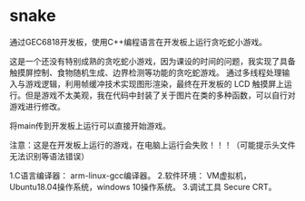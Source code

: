 # snake
通过GEC6818开发板，使用C++编程语言在开发板上运行贪吃蛇小游戏。

这是一个还没有特别成熟的贪吃蛇小游戏，因为课设的时间的问题，我实现了具备触摸屏控制、食物随机生成、边界检测等功能的贪吃蛇游戏。 通过多线程处理输入与游戏逻辑，利用帧缓冲技术实现图形渲染，最终在开发板的 LCD 触摸屏上运行。但是游戏不太美观，我在代码中封装了关于图片在类的多种函数，可以自行对游戏进行修改。

将main传到开发板上运行可以直接开始游戏。

注意：这是在开发板上运行的游戏，在电脑上运行会失败！！！（可能提示头文件无法识别等语法错误）

1.C语言编译器：
arm-linux-gcc编译器。
2.软件环境：
VM虚拟机，Ubuntu18.04操作系统，windows 10操作系统。
3.调试工具
Secure CRT。
